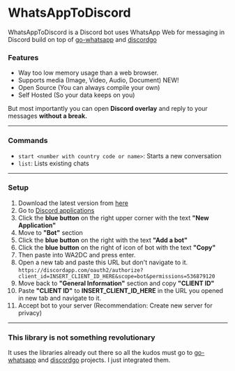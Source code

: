 
# WhatsAppToDiscord

WhatsAppToDiscord is a Discord bot uses WhatsApp Web for messaging in Discord build on top of [go-whatsapp](https://github.com/Rhymen/go-whatsapp) and [discordgo](https://github.com/bwmarrin/discordgo)

### Features

- Way too low memory usage than a web browser.
- Supports media (Image, Video, Audio, Document) NEW!
- Open Source (You can always compile your own)
- Self Hosted (So your data keeps on you)

But most importantly you can open **Discord overlay** and reply to your messages **without a break.**

---
### Commands
- `start <number with country code or name>`: Starts a new conversation
- `list`: Lists existing chats

---
### Setup

1. Download the latest version from [here](https://github.com/FKLC/WhatsAppToDiscord/releases/latest/download/WA2DC.exe)
1. Go to [Discord applications](https://discordapp.com/developers/applications/)
1. Click the **blue button** on the right upper corner with the text **"New Application"**
1. Move to **"Bot"** section
1. Click the **blue button** on the right with the text **"Add a bot"**
1. Click the **blue button** on the right of icon of bot with the text **"Copy"**
1. Then paste into WA2DC and press enter.
1. Open a new tab and paste this URL but don't navigate to it. `https://discordapp.com/oauth2/authorize?client_id=INSERT_CLIENT_ID_HERE&scope=bot&permissions=536879120` 
1. Move back to **"General Information"** section and copy **"CLIENT ID"**
1. Paste **"CLIENT ID"** to **INSERT_CLIENT_ID_HERE** in the URL you opened in new tab and navigate to it.
1. Accept bot to your server (Recommendation: Create new server for privacy)

---
### This library is not something revolutionary

It uses the libraries already out there so all the kudos must go to [go-whatsapp](https://github.com/Rhymen/go-whatsapp) and [discordgo](https://github.com/bwmarrin/discordgo) projects. I just integrated them.